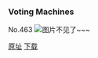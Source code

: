 ### Voting Machines
No.463
![图片不见了~~~](https://imgs.xkcd.com/comics/voting_machines.png)

[原址](https://xkcd.com//463) [下载](https://imgs.xkcd.com/comics/voting_machines.png)

